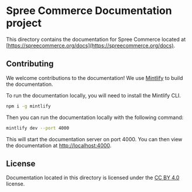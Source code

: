 # Spree Commerce Documentation project

This directory contains the documentation for Spree Commerce located at [https://spreecommerce.org/docs](https://spreecommerce.org/docs).

## Contributing

We welcome contributions to the documentation! We use [Mintlify](https://mintlify.com/docs/quickstart) to build the documentation.

To run the documentation locally, you will need to install the Mintlify CLI.

```bash
npm i -g mintlify
```

Then you can run the documentation locally with the following command:

```bash
mintlify dev --port 4000
```

This will start the documentation server on port 4000. You can then view the documentation at [http://localhost:4000](http://localhost:4000).

## License

Documentation located in this directory is licensed under the [CC BY 4.0](LICENSE.md) license.